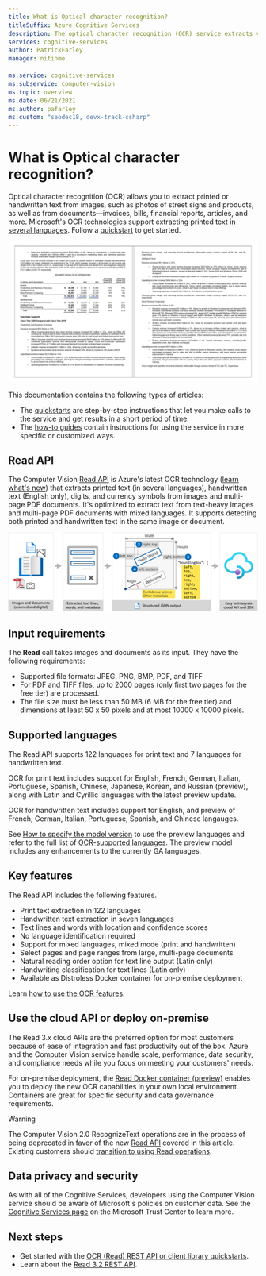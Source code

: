 ```yaml
---
title: What is Optical character recognition?
titleSuffix: Azure Cognitive Services
description: The optical character recognition (OCR) service extracts visible text in an image and returns it as structured strings.
services: cognitive-services
author: PatrickFarley
manager: nitinme

ms.service: cognitive-services
ms.subservice: computer-vision
ms.topic: overview
ms.date: 06/21/2021
ms.author: pafarley
ms.custom: "seodec18, devx-track-csharp"
---
```


# What is Optical character recognition?

Optical character recognition (OCR) allows you to extract printed or handwritten text from images, such as photos of street signs and products, as well as from documents&mdash;invoices, bills, financial reports, articles, and more. Microsoft's OCR technologies support extracting printed text in [several languages](./language-support.md). Follow a [quickstart](./quickstarts-sdk/client-library.md) to get started.

![OCR demos](./Images/ocr-demo.gif)

This documentation contains the following types of articles:
* The [quickstarts](./quickstarts-sdk/client-library.md) are step-by-step instructions that let you make calls to the service and get results in a short period of time. 
* The [how-to guides](./Vision-API-How-to-Topics/call-read-api.md) contain instructions for using the service in more specific or customized ways.
<!--* The [conceptual articles](Vision-API-How-to-Topics/call-read-api.md) provide in-depth explanations of the service's functionality and features.
* The [tutorials](./tutorials/storage-lab-tutorial.md) are longer guides that show you how to use this service as a component in broader business solutions. -->

## Read API 

The Computer Vision [Read API](https://centraluseuap.dev.cognitive.microsoft.com/docs/services/computer-vision-v3-2/operations/5d986960601faab4bf452005) is Azure's latest OCR technology ([learn what's new](./whats-new.md)) that extracts printed text (in several languages), handwritten text (English only), digits, and currency symbols from images and multi-page PDF documents. It's optimized to extract text from text-heavy images and multi-page PDF documents with mixed languages. It supports detecting both printed and handwritten text in the same image or document.

![How OCR converts images and documents into structured output with extracted text](./Images/how-ocr-works.svg)

## Input requirements

The **Read** call takes images and documents as its input. They have the following requirements:

* Supported file formats: JPEG, PNG, BMP, PDF, and TIFF
* For PDF and TIFF files, up to 2000 pages (only first two pages for the free tier) are processed.
* The file size must be less than 50 MB (6 MB for the free tier) and dimensions at least 50 x 50 pixels and at most 10000 x 10000 pixels. 

## Supported languages
The Read API supports 122 languages for print text and 7 languages for handwritten text. 

OCR for print text includes support for English, French, German, Italian, Portuguese, Spanish, Chinese, Japanese, Korean, and Russian (preview), along with Latin and Cyrillic languages with the latest preview update.

OCR for handwritten text includes support for English, and preview of French, German, Italian, Portuguese, Spanish, and Chinese langauges.

See [How to specify the model version](./Vision-API-How-to-Topics/call-read-api.md#determine-how-to-process-the-data-optional) to use the preview languages and refer to the full list of [OCR-supported languages](./language-support.md#optical-character-recognition-ocr). The preview model includes any enhancements to the currently GA languages.

## Key features

The Read API includes the following features.

* Print text extraction in 122 languages
* Handwritten text extraction in seven languages
* Text lines and words with location and confidence scores
* No language identification required
* Support for mixed languages, mixed mode (print and handwritten)
* Select pages and page ranges from large, multi-page documents
* Natural reading order option for text line output (Latin only)
* Handwriting classification for text lines (Latin only)
* Available as Distroless Docker container for on-premise deployment

Learn [how to use the OCR features](./vision-api-how-to-topics/call-read-api.md).

## Use the cloud API or deploy on-premise
The Read 3.x cloud APIs are the preferred option for most customers because of ease of integration and fast productivity out of the box. Azure and the Computer Vision service handle scale, performance, data security, and compliance needs while you focus on meeting your customers' needs.

For on-premise deployment, the [Read Docker container (preview)](./computer-vision-how-to-install-containers.md) enables you to deploy the new OCR capabilities in your own local environment. Containers are great for specific security and data governance requirements.

> [!WARNING]
> The Computer Vision 2.0 RecognizeText operations are in the process of being deprecated in favor of the new [Read API](#read-api) covered in this article. Existing customers should [transition to using Read operations](upgrade-api-versions.md).

## Data privacy and security

As with all of the Cognitive Services, developers using the Computer Vision service should be aware of Microsoft's policies on customer data. See the [Cognitive Services page](https://www.microsoft.com/trustcenter/cloudservices/cognitiveservices) on the Microsoft Trust Center to learn more.

## Next steps

- Get started with the [OCR (Read) REST API or client library quickstarts](./quickstarts-sdk/client-library.md).
- Learn about the [Read 3.2 REST API](https://westus.dev.cognitive.microsoft.com/docs/services/computer-vision-v3-2/operations/5d986960601faab4bf452005).
